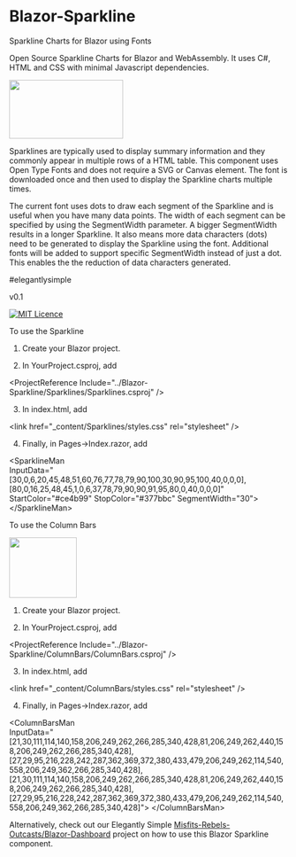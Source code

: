 # Blazor-Sparkline
Sparkline Charts for Blazor using Fonts

Open Source Sparkline Charts for Blazor and WebAssembly. It uses C#, HTML and CSS with minimal Javascript dependencies. 

<p>
<img width="206" height="106"  src=https://webassemblyman.com/blazor/images/blazorsparkline.png />
</p>   

Sparklines are typically used to display summary information and they commonly appear in multiple rows of a HTML table. 
This component uses Open Type Fonts and does not require a SVG or Canvas element. The font is downloaded once and then used to display the Sparkline charts multiple times.

The current font uses dots to draw each segment of the Sparkline and is useful when you have many data points. The width of each segment can be specified by using the SegmentWidth parameter. A bigger SegmentWidth results in a longer Sparkline. It also means more data characters (dots) need to be generated to display the Sparkline using the font. Additional fonts will be added to support specific SegmentWidth instead of just a dot. This enables the the reduction of data characters generated.

&num;elegantlysimple

v0.1

[![MIT Licence](https://www.webassemblyman.com/images/mitlicense.png)](https://www.webassemblyman.com/MITLicense.txt)

To use the Sparkline

1. Create your Blazor project.

2. In YourProject.csproj, add

&lt;ProjectReference Include="../Blazor-Sparkline/Sparklines/Sparklines.csproj" />

3. In index.html, add

&lt;link href="_content/Sparklines/styles.css" rel="stylesheet" />

4. Finally, in Pages->Index.razor, add

&lt;SparklineMan <br />
  InputData="[30,0,6,20,45,48,51,60,76,77,78,79,90,100,30,90,95,100,40,0,0,0],<br />[80,0,16,25,48,45,1,0,6,37,78,79,90,90,91,95,80,0,40,0,0,0]" <br />StartColor="#ce4b99" StopColor="#377bbc" SegmentWidth="30"><br />
&lt;/SparklineMan>

To use the Column Bars

<p>
<img width="122" height="109"  src=https://webassemblyman.com/blazor/images/blazorcolumnbars.png />
</p>   

1. Create your Blazor project.

2. In YourProject.csproj, add

&lt;ProjectReference Include="../Blazor-Sparkline/ColumnBars/ColumnBars.csproj" />

3. In index.html, add

&lt;link href="_content/ColumnBars/styles.css" rel="stylesheet" />

4. Finally, in Pages->Index.razor, add

&lt;ColumnBarsMan <br /> 
InputData="[21,30,111,114,140,158,206,249,262,266,285,340,428,81,206,249,262,440,158,206,249,262,266,285,340,428], <br />[27,29,95,216,228,242,287,362,369,372,380,433,479,206,249,262,114,540,558,206,249,362,266,285,340,428], <br />[21,30,111,114,140,158,206,249,262,266,285,340,428,81,206,249,262,440,158,206,249,262,266,285,340,428], <br />[27,29,95,216,228,242,287,362,369,372,380,433,479,206,249,262,114,540,558,206,249,362,266,285,340,428]">
&lt;/ColumnBarsMan>

Alternatively, check out our Elegantly Simple [Misfits-Rebels-Outcasts/Blazor-Dashboard](https://github.com/Misfits-Rebels-Outcasts/Blazor-Dashboard) project on how to use this Blazor Sparkline component.
